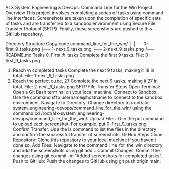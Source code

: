 ALX System Engineering & DevOps: Command Line for the Win
Project Overview
This project involves completing a series of tasks using command line interfaces. Screenshots are taken upon the completion of specific sets of tasks and are transferred to a sandbox environment using Secure File Transfer Protocol (SFTP). Finally, these screenshots are pushed to this GitHub repository.

Directory Structure
Copy code
command_line_for_the_win/
│
├── 0-first_9_tasks.png
├── 1-next_9_tasks.png
├── 2-next_9_tasks.png
└── README.md
Tasks
0. First 九 tasks
Complete the first 9 tasks.
File: 0-first_9_tasks.png
1. Reach חי completed tasks
Complete the next 9 tasks, making it 18 in total.
File: 1-next_9_tasks.png
2. Reach the perfect cube, 27
Complete the next 9 tasks, making it 27 in total.
File: 2-next_9_tasks.png
SFTP File Transfer Steps
Open Terminal: Open a Git Bash terminal on your local machine.
Connect to Sandbox: Use the command sftp username@hostname to connect to the sandbox environment.
Navigate to Directory: Change directory to /root/alx-system_engineering-devops/command_line_for_the_win/ using the command cd /root/alx-system_engineering-devops/command_line_for_the_win/.
Upload Files: Use the put command to upload each screenshot. For example, put 0-first_9_tasks.png.
Confirm Transfer: Use the ls command to list the files in the directory and confirm the successful transfer of screenshots.
GitHub Steps
Clone Repository: Clone this repository to your local machine if you haven't done so.
Add Files: Navigate to the command_line_for_the_win directory and add the screenshots using git add ..
Commit Changes: Commit the changes using git commit -m "Added screenshots for completed tasks".
Push to GitHub: Push the changes to GitHub using git push origin main.
